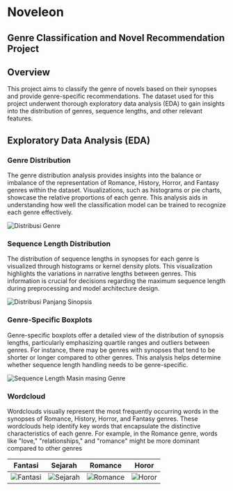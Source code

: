 # Noveleon
## Genre Classification and Novel Recommendation Project

## Overview
This project aims to classify the genre of novels based on their synopses and provide genre-specific recommendations. The dataset used for this project underwent thorough exploratory data analysis (EDA) to gain insights into the distribution of genres, sequence lengths, and other relevant features.

## Exploratory Data Analysis (EDA)
### Genre Distribution
The genre distribution analysis provides insights into the balance or imbalance of the representation of Romance, History, Horror, and Fantasy genres within the dataset. Visualizations, such as histograms or pie charts, showcase the relative proportions of each genre. This analysis aids in understanding how well the classification model can be trained to recognize each genre effectively.

![Distribusi Genre](https://github.com/Zackly23/Noveleon/assets/65446701/05584502-2664-424d-a933-9b27d74b2152)

### Sequence Length Distribution
The distribution of sequence lengths in synopses for each genre is visualized through histograms or kernel density plots. This visualization highlights the variations in narrative lengths between genres. This information is crucial for decisions regarding the maximum sequence length during preprocessing and model architecture design.

![Distribusi Panjang Sinopsis](https://github.com/Zackly23/Noveleon/assets/65446701/8c448ee6-c467-4dee-b614-b75a093bf1a4)

### Genre-Specific Boxplots
Genre-specific boxplots offer a detailed view of the distribution of synopsis lengths, particularly emphasizing quartile ranges and outliers between genres. For instance, there may be genres with synopses that tend to be shorter or longer compared to other genres. This analysis helps determine whether sequence length handling needs to be genre-specific.

![Sequence Length Masin masing Genre](https://github.com/Zackly23/Noveleon/assets/65446701/f5f0091f-385a-4701-b1cc-88a92d77f3c2)

### Wordcloud 
Wordclouds visually represent the most frequently occurring words in the synopses of Romance, History, Horror, and Fantasy genres. These wordclouds help identify key words that encapsulate the distinctive characteristics of each genre. For example, in the Romance genre, words like "love," "relationships," and "romance" might be more dominant compared to other genres

| Fantasi | Sejarah | Romance | Horor |
| :---:         |     :---:      |          :---: | :---:   |
| ![Fantasi](https://github.com/Zackly23/Noveleon/assets/65446701/08b8522a-3468-426b-a071-ccf28fe001fc) | ![Sejarah](https://github.com/Zackly23/Noveleon/assets/65446701/76deebf7-2d4f-434c-a9fc-25ded8c66efc) | ![Romance](https://github.com/Zackly23/Noveleon/assets/65446701/085ee9ab-3082-4f8e-b216-d7268ad066f4) | ![Horor](https://github.com/Zackly23/Noveleon/assets/65446701/22a55a93-58fd-431e-8153-af0c6828d1bf) |



